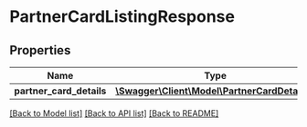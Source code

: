 # PartnerCardListingResponse

## Properties
Name | Type | Description | Notes
------------ | ------------- | ------------- | -------------
**partner_card_details** | [**\Swagger\Client\Model\PartnerCardDetails[]**](PartnerCardDetails.md) |  | [optional] 

[[Back to Model list]](../../README.md#documentation-for-models) [[Back to API list]](../../README.md#documentation-for-api-endpoints) [[Back to README]](../../README.md)

